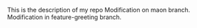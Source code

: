  This is the description of my repo
 Modification on maon branch.
 Modification in feature-greeting branch.

